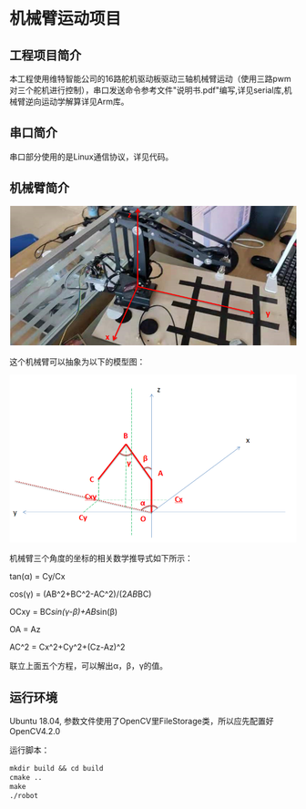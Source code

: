 # 机械臂运动项目

## 工程项目简介

本工程使用维特智能公司的16路舵机驱动板驱动三轴机械臂运动（使用三路pwm对三个舵机进行控制），串口发送命令参考文件"说明书.pdf"编写,详见serial库,机械臂逆向运动学解算详见Arm库。

## 串口简介

串口部分使用的是Linux通信协议，详见代码。

## 机械臂简介

![机械臂](机械臂.png)

这个机械臂可以抽象为以下的模型图：

![模型](模型图.png)

机械臂三个角度的坐标的相关数学推导式如下所示：

tan(α) = Cy/Cx

cos(γ) = (AB^2+BC^2-AC^2)/(2*AB*BC)

OCxy = BC*sin(γ-β)+AB*sin(β)

OA = Az

AC^2 = Cx^2+Cy^2+(Cz-Az)^2

联立上面五个方程，可以解出α，β，γ的值。

## 运行环境

Ubuntu 18.04, 参数文件使用了OpenCV里FileStorage类，所以应先配置好OpenCV4.2.0

运行脚本：

```
mkdir build && cd build
cmake ..
make
./robot
```
